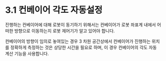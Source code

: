 ﻿# 3.1 컨베이어 각도 자동설정

진행하는 컨베이어에 대해 로봇이 동기하기 위해서는 컨베이어가 로봇 좌표계 내에서 어떠한 방향으로 이동하는지 로봇 제어기가 알고 있어야 합니다.

컨베이어의 방향이 임의로 놓여있는 경우 3 차원 공간상에서 컨베이어가 진행하는 위치를 정확하게 측정하는 것은 상당한 시간을 필요로 하며, 이 경우 컨베이어의 각도 자동 계산 기능을 사용합니다.
